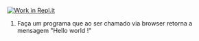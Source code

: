 [![Work in Repl.it](https://classroom.github.com/assets/work-in-replit-14baed9a392b3a25080506f3b7b6d57f295ec2978f6f33ec97e36a161684cbe9.svg)](https://classroom.github.com/online_ide?assignment_repo_id=4732934&assignment_repo_type=AssignmentRepo)
1) Faça um programa que ao ser chamado via browser retorna a mensagem "Hello world !"